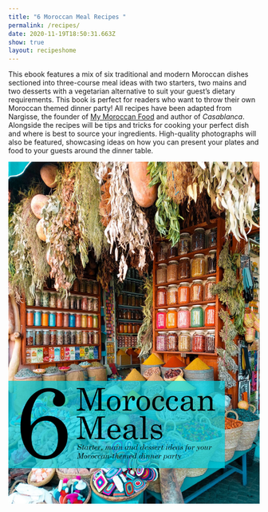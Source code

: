 ```yaml
---
title: "6 Moroccan Meal Recipes "
permalink: /recipes/
date: 2020-11-19T18:50:31.663Z
show: true
layout: recipeshome
---
```

This ebook features a mix of six traditional and modern Moroccan dishes sectioned into three-course meal ideas with two starters, two mains and two desserts with a vegetarian alternative to suit your guest’s dietary requirements. This book is perfect for readers who want to throw their own Moroccan themed dinner party! All recipes have been adapted from Nargisse, the founder of [My Moroccan Food](http://www.mymoroccanfood.com/) and author of *Casablanca*. Alongside the recipes will be tips and tricks for cooking your perfect dish and where is best to source your ingredients. High-quality photographs will also be featured, showcasing ideas on how you can present your plates and food to your guests around the dinner table.

![An array of spices displayed on a Moroccan street market with the title of the book cover.](../uploads/moroccan-meals-ebook-cover.jpg "6 Moroccan Meals Ebook Cover")